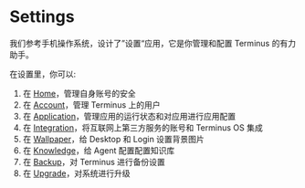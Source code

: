 # Settings

我们参考手机操作系统，设计了”设置“应用，它是你管理和配置 Terminus 的有力助手。

在设置里，你可以:

1. 在 [Home](./home.md)，管理自身账号的安全
2. 在 [Account](./account.md)，管理 Terminus 上的用户
3. 在 [Application](./application.md)，管理应用的运行状态和对应用进行应用配置
4. 在 [Integration](./integration.md)，将互联网上第三方服务的账号和 Terminus OS 集成
5. 在 [Wallpaper](./wallpaper.md)，给 Desktop 和 Login 设置背景图片
6. 在 [Knowledge](./knowledge.md)，给 Agent 配置配置知识库
7. 在 [Backup](./backup.md)，对 Terminus 进行备份设置
8. 在 [Upgrade](./upgrade.md)，对系统进行升级
